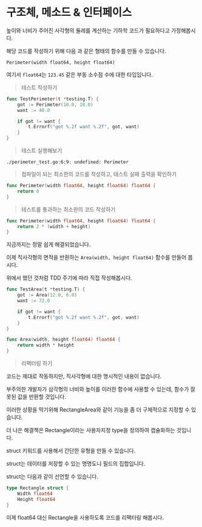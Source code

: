 # 구조체, 메소드 & 인터페이스

높이와 너비가 주어진 사각형의 둘레를 계산하는 기하학 코드가 필요하다고 가정해봅시다.

해당 코드를 작성하기 위해 다음 과 같은 형태의 함수를 만들 수 있습니다.

`Perimeter(width float64, height float64)`

여기서 `float64`는 `123.45` 같은 부동 소수점 수에 대한 타입입니다.

> 테스트 작성하기

``` go
func TestPerimeter(t *testing.T) {
	got := Perimeter(10.0, 10.0)
	want := 40.0

	if got != want {
		t.Errorf("got %.2f want %.2f", got, want)
	}
}
```

> 테스트 실행해보기

``` 
./perimeter_test.go:6:9: undefined: Perimeter
```

> 컴파일이 되는 최소한의 코드를 작성하고, 테스트 실패 출력을 확인하기

``` go
func Perimeter(width float64, height float64) float64 {
	return 0
}
```

> 테스트를 통과하는 최소한의 코드 작성하기

``` go
func Perimeter(width float64, height float64) float64 {
	return 2 * (width + height)
}
```

지금까지는 정말 쉽게 해결되었습니다.

이제 직사각형의 면적을 반환하는 `Area(width, height float64)` 함수를 만들어 봅시다.

위에서 했던 것처럼 TDD 주기에 따라 직접 작성해봅시다.

``` go
func TestArea(t *testing.T) {
	got := Area(12.0, 6.0)
	want := 72.0

	if got != want {
		t.Errorf("got %.2f want %.2f", got, want)
	}
}
```

``` go
func Area(width, height float64) float64 {
	return width * height
}
```

> 리팩터링 하기

코드는 제대로 작동하지만, 직사각형에 대한 명시적인 내용이 없습니다.

부주의한 개발자가 삼각형의 너비와 높이를 이러한 함수에 사용할 수 있는데, 함수가 잘못된 값을 반환할 것입니다.

이러한 상황을 막기위해 RectangleArea와 같이 기능을 좀 더 구체적으로 지정할 수 있습니다.

더 나은 해결책은 Rectangle이라는 사용자지정 type을 정의하여 캡슐화하는 것입니다.

struct 키워드를 사용해서 간단한 유형을 만들 수 있습니다.

struct는 데이터를 저장할 수 있는 명명도니 필드의 집합입니다.

struct는 다음과 같이 선언할 수 있습니다.

```go
type Rectangle struct {
	Width float64
	Height float64
}
```

이제 float64 대신 Rectangle을 사용하도록 코드를 리팩터링 해봅시다.